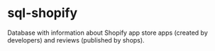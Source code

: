 # sql-shopify
Database with information about Shopify app store apps (created by developers) and reviews (published by shops).

